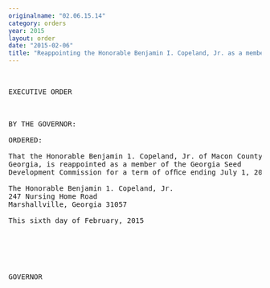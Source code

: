 ```yaml
---
originalname: "02.06.15.14"
category: orders
year: 2015
layout: order
date: "2015-02-06"
title: "Reappointing the Honorable Benjamin I. Copeland, Jr. as a member of the Georgia Seed Development Commission"
---
```

<pre>
 

EXECUTIVE ORDER

 

BY THE GOVERNOR:

ORDERED:

That the Honorable Benjamin 1. Copeland, Jr. of Macon County,
Georgia, is reappointed as a member of the Georgia Seed
Development Commission for a term of ofﬁce ending July 1, 2016.

The Honorable Benjamin 1. Copeland, Jr.
247 Nursing Home Road
Marshallville, Georgia 31057

This sixth day of February, 2015

   
   

 

GOVERNOR

 

 

 

</pre>
